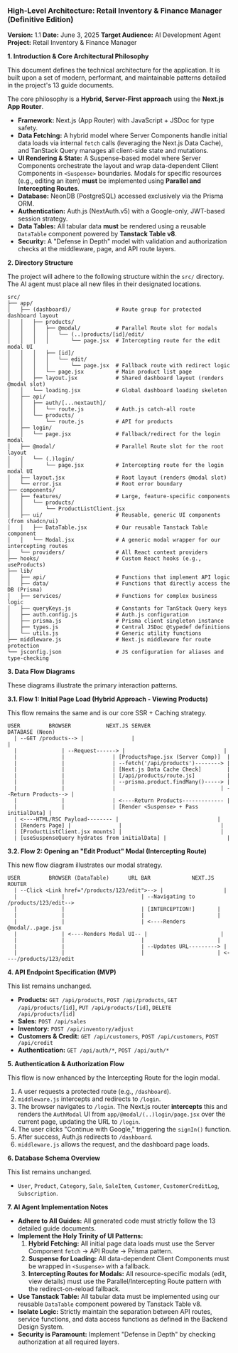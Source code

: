 ### **High-Level Architecture: Retail Inventory & Finance Manager (Definitive Edition)**

**Version:** 1.1
**Date:** June 3, 2025
**Target Audience:** AI Development Agent
**Project:** Retail Inventory & Finance Manager

**1. Introduction & Core Architectural Philosophy**

This document defines the technical architecture for the application. It is built upon a set of modern, performant, and maintainable patterns detailed in the project's 13 guide documents.

The core philosophy is a **Hybrid, Server-First approach** using the **Next.js App Router**.

- **Framework:** Next.js (App Router) with JavaScript + JSDoc for type safety.
- **Data Fetching:** A hybrid model where Server Components handle initial data loads via internal `fetch` calls (leveraging the Next.js Data Cache), and TanStack Query manages all client-side state and mutations.
- **UI Rendering & State:** A Suspense-based model where Server Components orchestrate the layout and wrap data-dependent Client Components in `<Suspense>` boundaries. Modals for specific resources (e.g., editing an item) **must** be implemented using **Parallel and Intercepting Routes**.
- **Database:** NeonDB (PostgreSQL) accessed exclusively via the Prisma ORM.
- **Authentication:** Auth.js (NextAuth.v5) with a Google-only, JWT-based session strategy.
- **Data Tables:** All tabular data **must** be rendered using a reusable `DataTable` component powered by **Tanstack Table v8**.
- **Security:** A "Defense in Depth" model with validation and authorization checks at the middleware, page, and API route layers.

**2. Directory Structure**

The project will adhere to the following structure within the `src/` directory. The AI agent must place all new files in their designated locations.

```
src/
├── app/
│   ├── (dashboard)/              # Route group for protected dashboard layout
│   │   ├── products/
│   │   │   ├── @modal/           # Parallel Route slot for modals
│   │   │   │   └── (..)products/[id]/edit/
│   │   │   │       └── page.jsx  # Intercepting route for the edit modal UI
│   │   │   ├── [id]/
│   │   │   │   └── edit/
│   │   │   │       └── page.jsx  # Fallback route with redirect logic
│   │   │   └── page.jsx          # Main product list page
│   │   ├── layout.jsx            # Shared dashboard layout (renders @modal slot)
│   │   └── loading.jsx           # Global dashboard loading skeleton
│   ├── api/
│   │   ├── auth/[...nextauth]/
│   │   │   └── route.js          # Auth.js catch-all route
│   │   └── products/
│   │       └── route.js          # API for products
│   ├── login/
│   │   └── page.jsx              # Fallback/redirect for the login modal
│   ├── @modal/                   # Parallel Route slot for the root layout
│   │   └── (.)login/
│   │       └── page.jsx          # Intercepting route for the login modal UI
│   ├── layout.jsx                # Root layout (renders @modal slot)
│   └── error.jsx                 # Root error boundary
├── components/
│   ├── features/                 # Large, feature-specific components
│   │   └── products/
│   │       └── ProductListClient.jsx
│   ├── ui/                       # Reusable, generic UI components (from shadcn/ui)
│   │   ├── DataTable.jsx         # Our reusable Tanstack Table component
│   │   └── Modal.jsx             # A generic modal wrapper for our intercepting routes
│   └── providers/                # All React context providers
├── hooks/                        # Custom React hooks (e.g., useProducts)
├── lib/
│   ├── api/                      # Functions that implement API logic
│   ├── data/                     # Functions that directly access the DB (Prisma)
│   ├── services/                 # Functions for complex business logic
│   ├── queryKeys.js              # Constants for TanStack Query keys
│   ├── auth.config.js            # Auth.js configuration
│   ├── prisma.js                 # Prisma client singleton instance
│   ├── types.js                  # Central JSDoc @typedef definitions
│   └── utils.js                  # Generic utility functions
├── middleware.js                 # Next.js middleware for route protection
└── jsconfig.json                 # JS configuration for aliases and type-checking
```

**3. Data Flow Diagrams**

These diagrams illustrate the primary interaction patterns.

**3.1. Flow 1: Initial Page Load (Hybrid Approach - Viewing Products)**

This flow remains the same and is our core SSR + Caching strategy.

```
USER         BROWSER           NEXT.JS SERVER                      DATABASE (Neon)
  | --GET /products--> |               |                               |
  |              | --Request------> |                               |
  |              |               | [ProductsPage.jsx (Server Comp)]  |
  |              |               | --fetch('/api/products')--------> |
  |              |               | [Next.js Data Cache Check]        |
  |              |               | [/api/products/route.js]          |
  |              |               | --prisma.product.findMany()-----> |
  |              |               |                                 | --Return Products--> |
  |              |               | <----Return Products------------- |
  |              |               | [Render <Suspense> + Pass initialData] |
  | <----HTML/RSC Payload-------- |                               |
  | [Renders Page] |               |                               |
  | [ProductListClient.jsx mounts] |                               |
  | [useSuspenseQuery hydrates from initialData] |                   |
```

**3.2. Flow 2: Opening an "Edit Product" Modal (Intercepting Route)**

This new flow diagram illustrates our modal strategy.

```
USER         BROWSER (DataTable)      URL BAR             NEXT.JS ROUTER
  | --Click <Link href="/products/123/edit">--> |                   |
  |              |                        | --Navigating to /products/123/edit-->
  |              |                        | [INTERCEPTION!]       |
  |              |                        |                       |
  |              |                        | <----Renders @modal/..page.jsx
  |              | <----Renders Modal UI-- |                       |
  |              |                        |                       |
  |              |                        | --Updates URL---------> |
  |              |                        |                       | <----/products/123/edit
```

**4. API Endpoint Specification (MVP)**

This list remains unchanged.

- **Products:** `GET /api/products`, `POST /api/products`, `GET /api/products/[id]`, `PUT /api/products/[id]`, `DELETE /api/products/[id]`
- **Sales:** `POST /api/sales`
- **Inventory:** `POST /api/inventory/adjust`
- **Customers & Credit:** `GET /api/customers`, `POST /api/customers`, `POST /api/credit`
- **Authentication:** `GET /api/auth/*`, `POST /api/auth/*`

**5. Authentication & Authorization Flow**

This flow is now enhanced by the Intercepting Route for the login modal.

1.  A user requests a protected route (e.g., `/dashboard`).
2.  `middleware.js` intercepts and redirects to `/login`.
3.  The browser navigates to `/login`. The Next.js router **intercepts** this and renders the `AuthModal` UI from `app/@modal/(..)login/page.jsx` over the current page, updating the URL to `/login`.
4.  The user clicks "Continue with Google," triggering the `signIn()` function.
5.  After success, Auth.js redirects to `/dashboard`.
6.  `middleware.js` allows the request, and the dashboard page loads.

**6. Database Schema Overview**

This list remains unchanged.

- `User`, `Product`, `Category`, `Sale`, `SaleItem`, `Customer`, `CustomerCreditLog`, `Subscription`.

**7. AI Agent Implementation Notes**

- **Adhere to All Guides:** All generated code must strictly follow the 13 detailed guide documents.
- **Implement the Holy Trinity of UI Patterns:**
  1.  **Hybrid Fetching:** All initial page data loads must use the Server Component `fetch` -> API Route -> Prisma pattern.
  2.  **Suspense for Loading:** All data-dependent Client Components must be wrapped in `<Suspense>` with a fallback.
  3.  **Intercepting Routes for Modals:** All resource-specific modals (edit, view details) must use the Parallel/Intercepting Route pattern with the redirect-on-reload fallback.
- **Use Tanstack Table:** All tabular data must be implemented using our reusable `DataTable` component powered by Tanstack Table v8.
- **Isolate Logic:** Strictly maintain the separation between API routes, service functions, and data access functions as defined in the Backend Design System.
- **Security is Paramount:** Implement "Defense in Depth" by checking authorization at all required layers.
